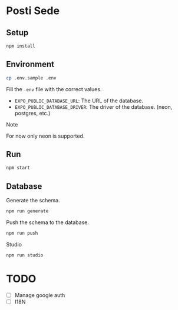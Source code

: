 # Posti Sede

## Setup

```bash
npm install
```

## Environment

```bash
cp .env.sample .env
```

Fill the `.env` file with the correct values.

- `EXPO_PUBLIC_DATABASE_URL`: The URL of the database.
- `EXPO_PUBLIC_DATABASE_DRIVER`: The driver of the database. (neon, postgres, etc.)

> [!NOTE]
> For now only neon is supported.

## Run

```bash
npm start
```

## Database

Generate the schema.

```bash
npm run generate
```

Push the schema to the database.

```bash 
npm run push
```

Studio

```bash
npm run studio
```

# TODO

- [ ] Manage google auth
- [ ] I18N
